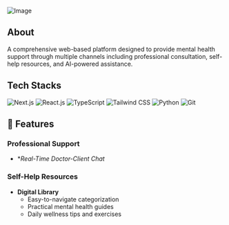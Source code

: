 ![Image](https://github.com/user-attachments/assets/ef1fd885-53ec-4dba-bd76-2b882f32bbb4) 

  ## About

A comprehensive web-based platform designed to provide mental health support through multiple channels including professional consultation, self-help resources, and AI-powered assistance.


## Tech Stacks

![Next.js](https://img.shields.io/badge/Next.js-%23000000.svg?style=for-the-badge&logo=next.js&logoColor=white)
![React.js](https://img.shields.io/badge/React.js-%2320232a.svg?style=for-the-badge&logo=react&logoColor=%2361DAFB)
![TypeScript](https://img.shields.io/badge/TypeScript-%233178c6.svg?style=for-the-badge&logo=typescript&logoColor=white)
![Tailwind CSS](https://img.shields.io/badge/Tailwind%20CSS-%2338B2AC.svg?style=for-the-badge&logo=tailwind-css&logoColor=white)
![Python](https://img.shields.io/badge/Python-%233776ab.svg?style=for-the-badge&logo=python&logoColor=white)
![Git](https://img.shields.io/badge/Git-%23f05032.svg?style=for-the-badge&logo=git&logoColor=white)



## 🌟 Features

### Professional Support
- **Real-Time Doctor-Client Chat*
    
### Self-Help Resources
- **Digital Library**
  - Easy-to-navigate categorization
  - Practical mental health guides
  - Daily wellness tips and exercises
